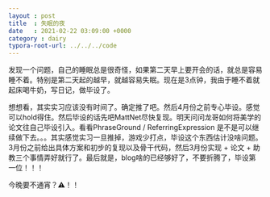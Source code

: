 ```yaml
---
layout : post
title  : 失眠的夜
date   : 2021-02-22 03:09:00 +0000
category : dairy
typora-root-url: ../../../code
---
```


发现一个问题，自己的睡眠总是很奇怪，如果第二天早上要开会的话，就总是容易睡不着。特别是第二天起的越早，就越容易失眠。现在是3点钟，我由于睡不着就起床喝牛奶，写日记，做毕设了。

想想看，其实实习应该没有时间了。确定推了吧。然后4月份之前专心毕设。感觉可以hold得住。然后毕设的话先吧MattNet尽快复现。明天问问龙哥如何将美学的论文往自己毕设引入。看看PhraseGround / ReferringExpression 是不是可以继续做下去。。。其实感觉实习一旦推掉，游戏少打点，毕设这个东西估计没啥问题。3月份之前给出具体方案和初步的复现以及骨干代码，然后3月份实现 + 论文 + 助教三个事情弄好就行了。最后就是，blog啥的已经够好了，不要折腾了，毕设第一位！！！

今晚要不通宵？⚠️！！